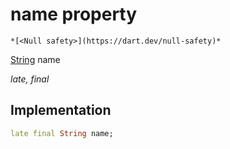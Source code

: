 


# name property




    *[<Null safety>](https://dart.dev/null-safety)*


[String](https://api.flutter.dev/flutter/dart-core/String-class.html) name
  
_late, final_






## Implementation

```dart
late final String name;


```







